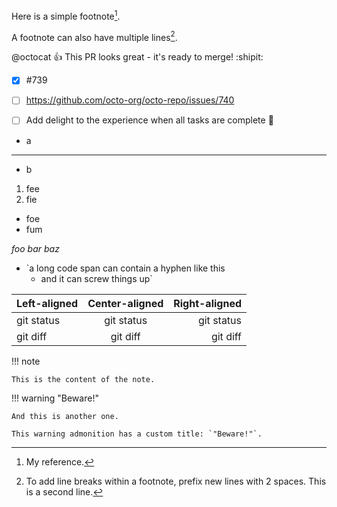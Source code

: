 Here is a simple footnote[^1].

A footnote can also have multiple lines[^2].

[^1]: My reference.
[^2]: To add line breaks within a footnote, prefix new lines with 2 spaces.
  This is a second line.


@octocat :+1: This PR looks great - it's ready to merge! :shipit:

- [x] #739
- [ ] https://github.com/octo-org/octo-repo/issues/740
- [ ] Add delight to the experience when all tasks are complete :tada:


<!-- This content will not appear in the rendered Markdown -->
* a
* * * * *
* b

1. fee
2. fie
-  foe
-  fum


*foo *bar* baz*


- `a long code span can contain a hyphen like this
  - and it can screw things up`


| Left-aligned | Center-aligned | Right-aligned |
| :---         |     :---:      |          ---: |
| git status   | git status     | git status    |
| git diff     | git diff       | git diff      |


!!! note

    This is the content of the note.

!!! warning "Beware!"

    And this is another one.

    This warning admonition has a custom title: `"Beware!"`.